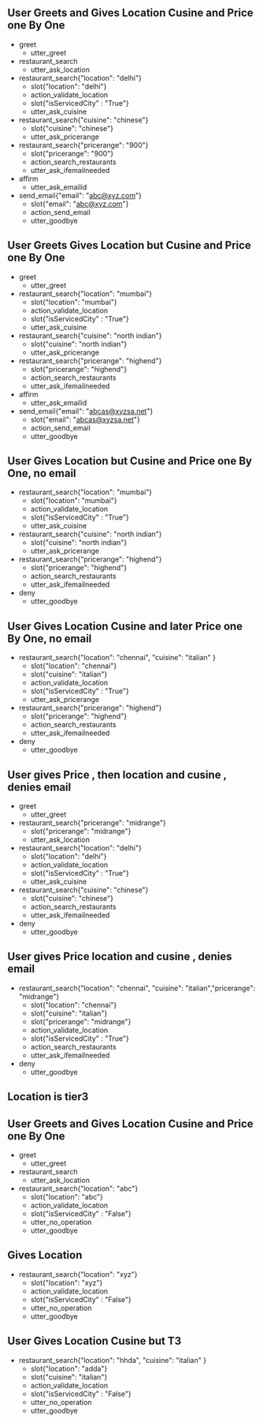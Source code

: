 ## User Greets and Gives Location Cusine and Price one By One
* greet
    - utter_greet
* restaurant_search
    - utter_ask_location
* restaurant_search{"location": "delhi"}
    - slot{"location": "delhi"}
    - action_validate_location
    - slot{"isServicedCity" : "True"}
    - utter_ask_cuisine
* restaurant_search{"cuisine": "chinese"}
    - slot{"cuisine": "chinese"}
    - utter_ask_pricerange
* restaurant_search{"pricerange": "900"}
    - slot{"pricerange": "900"}
    - action_search_restaurants
    - utter_ask_ifemailneeded
* affirm
    - utter_ask_emailid
* send_email{"email": "abc@xyz.com"}
    - slot{"email": "abc@xyz.com"}
    - action_send_email
    - utter_goodbye


## User Greets Gives Location but Cusine and Price one By One
* greet
    - utter_greet
* restaurant_search{"location": "mumbai"}
    - slot{"location": "mumbai"}
    - action_validate_location
    - slot{"isServicedCity" : "True"}
    - utter_ask_cuisine
* restaurant_search{"cuisine": "north indian"}
    - slot{"cuisine": "north indian"}
    - utter_ask_pricerange
* restaurant_search{"pricerange": "highend"}
    - slot{"pricerange": "highend"}
    - action_search_restaurants
    - utter_ask_ifemailneeded
* affirm
    - utter_ask_emailid
* send_email{"email": "abcas@xyzsa.net"}
    - slot{"email": "abcas@xyzsa.net"}
    - action_send_email
    - utter_goodbye


## User Gives Location but Cusine and Price one By One, no email
* restaurant_search{"location": "mumbai"}
    - slot{"location": "mumbai"}
    - action_validate_location
    - slot{"isServicedCity" : "True"}
    - utter_ask_cuisine
* restaurant_search{"cuisine": "north indian"}
    - slot{"cuisine": "north indian"}
    - utter_ask_pricerange
* restaurant_search{"pricerange": "highend"}
    - slot{"pricerange": "highend"}
    - action_search_restaurants
    - utter_ask_ifemailneeded
* deny
    - utter_goodbye


## User Gives Location  Cusine and later Price one By One, no email
* restaurant_search{"location": "chennai", "cuisine": "italian" }
    - slot{"location": "chennai"}
    - slot{"cuisine": "italian"}
    - action_validate_location
    - slot{"isServicedCity" : "True"}
    - utter_ask_pricerange
* restaurant_search{"pricerange": "highend"}
    - slot{"pricerange": "highend"}
    - action_search_restaurants
    - utter_ask_ifemailneeded
* deny
    - utter_goodbye


## User gives Price , then location and cusine , denies email
* greet
    - utter_greet
* restaurant_search{"pricerange": "midrange"}
    - slot{"pricerange": "midrange"}
    - utter_ask_location
* restaurant_search{"location": "delhi"}
    - slot{"location": "delhi"}
    - action_validate_location
    - slot{"isServicedCity" : "True"}
    - utter_ask_cuisine
* restaurant_search{"cuisine": "chinese"}
    - slot{"cuisine": "chinese"}
    - action_search_restaurants
    - utter_ask_ifemailneeded
* deny
    - utter_goodbye

## User gives Price  location and cusine , denies email
* restaurant_search{"location": "chennai", "cuisine": "italian","pricerange": "midrange"}
    - slot{"location": "chennai"}
    - slot{"cuisine": "italian"}
    - slot{"pricerange": "midrange"}
    - action_validate_location
    - slot{"isServicedCity" : "True"}
    - action_search_restaurants
    - utter_ask_ifemailneeded
* deny
    - utter_goodbye


## Location is tier3
## User Greets and Gives Location Cusine and Price one By One
* greet
    - utter_greet
* restaurant_search
    - utter_ask_location
* restaurant_search{"location": "abc"}
    - slot{"location": "abc"}
    - action_validate_location
    - slot{"isServicedCity" : "False"}
    - utter_no_operation
    - utter_goodbye


## Gives Location
* restaurant_search{"location": "xyz"}
    - slot{"location": "xyz"}
    - action_validate_location
    - slot{"isServicedCity" : "False"}
    - utter_no_operation
    - utter_goodbye

## User Gives Location  Cusine but T3
* restaurant_search{"location": "hhda", "cuisine": "italian" }
    - slot{"location": "adda"}
    - slot{"cuisine": "italian"}
    - action_validate_location
    - slot{"isServicedCity" : "False"}
    - utter_no_operation
    - utter_goodbye